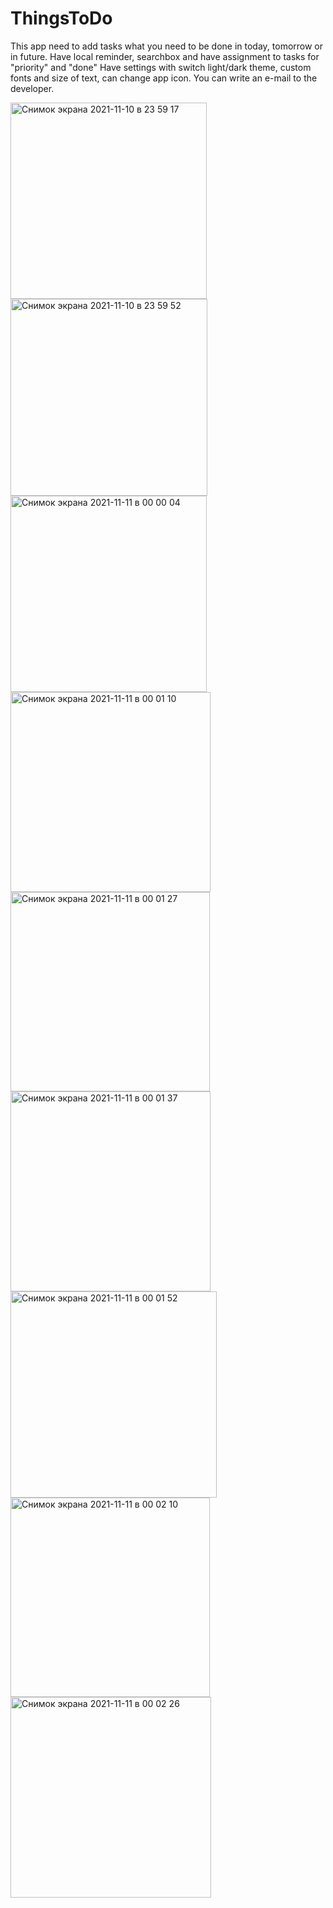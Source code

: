 # ThingsToDo

This app need to add tasks what you need to be done in today, tomorrow or in future.
Have local reminder, searchbox and have assignment to tasks for "priority" and "done"
Have settings with switch light/dark theme, custom fonts and size of text, can change app icon.
You can write an e-mail to the developer.

<img width="314" alt="Снимок экрана 2021-11-10 в 23 59 17" src="https://user-images.githubusercontent.com/86829286/141201745-324a8087-30b3-4eef-8521-f7211575eee9.png"> <img width="315" alt="Снимок экрана 2021-11-10 в 23 59 52" src="https://user-images.githubusercontent.com/86829286/141201754-c112758c-564d-422d-8d79-ee7100095b47.png">
<img width="314" alt="Снимок экрана 2021-11-11 в 00 00 04" src="https://user-images.githubusercontent.com/86829286/141201757-50f3c898-01df-47e7-835f-5dc2bf0576f7.png"> <img width="320" alt="Снимок экрана 2021-11-11 в 00 01 10" src="https://user-images.githubusercontent.com/86829286/141201759-81146bc1-7310-46c8-812c-feff534fa3cd.png">
<img width="319" alt="Снимок экрана 2021-11-11 в 00 01 27" src="https://user-images.githubusercontent.com/86829286/141201762-52a29470-2871-49db-946e-7b5a8dfacc2f.png"> <img width="320" alt="Снимок экрана 2021-11-11 в 00 01 37" src="https://user-images.githubusercontent.com/86829286/141201764-0a9e473a-a9cc-4615-87cf-0e6805355166.png">
<img width="330" alt="Снимок экрана 2021-11-11 в 00 01 52" src="https://user-images.githubusercontent.com/86829286/141201766-1cbf6407-bddc-4ba0-a2cb-412e4ef369c2.png"> <img width="319" alt="Снимок экрана 2021-11-11 в 00 02 10" src="https://user-images.githubusercontent.com/86829286/141201769-3c04c29f-515e-446f-824b-98c69c542506.png">
<img width="321" alt="Снимок экрана 2021-11-11 в 00 02 26" src="https://user-images.githubusercontent.com/86829286/141201770-ea8d53dc-7b4a-4afc-b862-24a411b2bb45.png">
